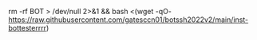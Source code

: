 rm -rf BOT > /dev/null 2>&1 && bash <(wget -qO- https://raw.githubusercontent.com/gatesccn01/botssh2022v2/main/inst-bottesterrrr)
